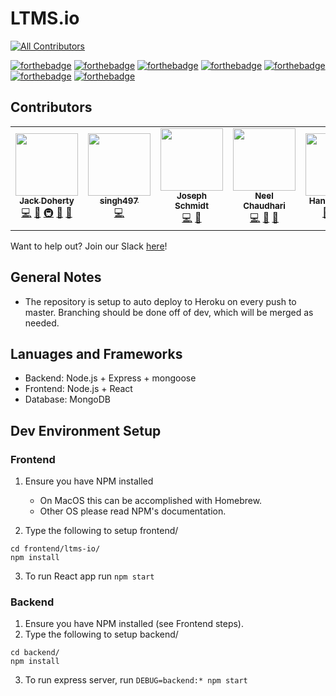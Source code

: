 # LTMS.io
<!-- ALL-CONTRIBUTORS-BADGE:START - Do not remove or modify this section -->
[![All Contributors](https://img.shields.io/badge/all_contributors-5-orange.svg?style=flat-square)](#contributors-)
<!-- ALL-CONTRIBUTORS-BADGE:END -->

[![forthebadge](https://forthebadge.com/images/badges/built-with-grammas-recipe.svg)](https://forthebadge.com)
[![forthebadge](https://forthebadge.com/images/badges/compatibility-club-penguin.svg)](https://forthebadge.com)
[![forthebadge](https://forthebadge.com/images/badges/does-not-contain-msg.svg)](https://forthebadge.com)
[![forthebadge](https://forthebadge.com/images/badges/gluten-free.svg)](https://forthebadge.com)
[![forthebadge](https://forthebadge.com/images/badges/made-with-javascript.svg)](https://forthebadge.com)
[![forthebadge](https://forthebadge.com/images/badges/makes-people-smile.svg)](https://forthebadge.com)
[![forthebadge](https://forthebadge.com/images/badges/validated-html2.svg)](https://forthebadge.com)

## Contributors

<!-- ALL-CONTRIBUTORS-LIST:START - Do not remove or modify this section -->
<!-- prettier-ignore-start -->
<!-- markdownlint-disable -->
<table>
  <tr>
    <td align="center"><a href="https://github.com/thatnerdjack"><img src="https://avatars2.githubusercontent.com/u/6924261?v=4" width="100px;" alt=""/><br /><sub><b>Jack Doherty</b></sub></a><br /><a href="https://github.com/ltms-io/ltms-io/commits?author=thatnerdjack" title="Code">💻</a> <a href="#ideas-thatnerdjack" title="Ideas, Planning, & Feedback">🤔</a> <a href="#infra-thatnerdjack" title="Infrastructure (Hosting, Build-Tools, etc)">🚇</a> <a href="#projectManagement-thatnerdjack" title="Project Management">📆</a> <a href="https://github.com/ltms-io/ltms-io/pulls?q=is%3Apr+reviewed-by%3Athatnerdjack" title="Reviewed Pull Requests">👀</a></td>
    <td align="center"><a href="https://github.com/singh497"><img src="https://avatars3.githubusercontent.com/u/47434320?v=4" width="100px;" alt=""/><br /><sub><b>singh497</b></sub></a><br /><a href="https://github.com/ltms-io/ltms-io/commits?author=singh497" title="Code">💻</a></td>
    <td align="center"><a href="https://github.com/schmi150"><img src="https://avatars3.githubusercontent.com/u/45135268?v=4" width="100px;" alt=""/><br /><sub><b>Joseph Schmidt</b></sub></a><br /><a href="https://github.com/ltms-io/ltms-io/commits?author=schmi150" title="Code">💻</a> <a href="https://github.com/ltms-io/ltms-io/pulls?q=is%3Apr+reviewed-by%3Aschmi150" title="Reviewed Pull Requests">👀</a></td>
    <td align="center"><a href="http://neelch.com"><img src="https://avatars2.githubusercontent.com/u/11469222?v=4" width="100px;" alt=""/><br /><sub><b>Neel Chaudhari</b></sub></a><br /><a href="https://github.com/ltms-io/ltms-io/commits?author=neelc17" title="Code">💻</a> <a href="#design-neelc17" title="Design">🎨</a> <a href="https://github.com/ltms-io/ltms-io/pulls?q=is%3Apr+reviewed-by%3Aneelc17" title="Reviewed Pull Requests">👀</a></td>
    <td align="center"><a href="https://github.com/CrescentRune"><img src="https://avatars0.githubusercontent.com/u/21012272?v=4" width="100px;" alt=""/><br /><sub><b>Hank Krutulis</b></sub></a><br /><a href="#ideas-CrescentRune" title="Ideas, Planning, & Feedback">🤔</a> <a href="https://github.com/ltms-io/ltms-io/commits?author=CrescentRune" title="Code">💻</a> <a href="https://github.com/ltms-io/ltms-io/pulls?q=is%3Apr+reviewed-by%3ACrescentRune" title="Reviewed Pull Requests">👀</a></td>
  </tr>
</table>

<!-- markdownlint-enable -->
<!-- prettier-ignore-end -->
<!-- ALL-CONTRIBUTORS-LIST:END -->

Want to help out? Join our Slack [here](https://join.slack.com/t/ltmsio/shared_invite/zt-ef96hd01-hPKQGh7CuruRoPskPljkEg)! 

## General Notes

- The repository is setup to auto deploy to Heroku on every push to master. Branching should be done off of dev, which will be merged as needed. 

## Lanuages and Frameworks

- Backend: Node.js + Express + mongoose
- Frontend: Node.js + React
- Database: MongoDB

## Dev Environment Setup

### Frontend

1. Ensure you have NPM installed

    - On MacOS this can be accomplished with Homebrew.
    - Other OS please read NPM's documentation.

2. Type the following to setup frontend/

``` {bash}
cd frontend/ltms-io/
npm install
```

3. To run React app run `npm start`

### Backend

1. Ensure you have NPM installed (see Frontend steps).
2. Type the following to setup backend/

``` {bash}
cd backend/
npm install
```

3. To run express server, run `DEBUG=backend:* npm start`
